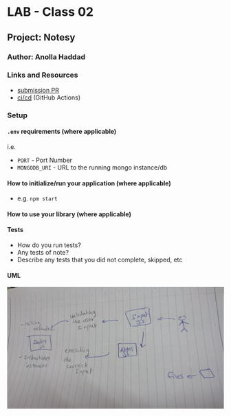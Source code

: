 # LAB - Class 02

## Project: Notesy

### Author: Anolla Haddad

### Links and Resources

- [submission PR](https://github.com/401-advanced-javascript-Anolla/notes-app/pull/1#partial-pull-merging)
- [ci/cd](https://github.com/401-advanced-javascript-Anolla/notes-app/runs/688020546) (GitHub Actions)

### Setup

#### `.env` requirements (where applicable)

i.e.

- `PORT` - Port Number
- `MONGODB_URI` - URL to the running mongo instance/db

#### How to initialize/run your application (where applicable)

- e.g. `npm start`

#### How to use your library (where applicable)

#### Tests

- How do you run tests?
- Any tests of note?
- Describe any tests that you did not complete, skipped, etc

#### UML

![UML Diagram](UML.JPG)